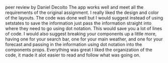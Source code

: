 
peer review by Daniel Decoito
The app works well and meet all the requirements of the original assignment.  I really liked the design and color of the layouts. The code was done well but I would suggest instead of using setstates to save the information just pass the information straight into where they need to go using dot notation. This would save you a lot of lines of code. I would also suggest breaking your components up a little more, having one for your search bar, one for your main weather, and one for your forecast and passing in the information using dot notation into the components props. Everything was great I liked the organization of the code, it made it alot easier to read and follow what was going on.









